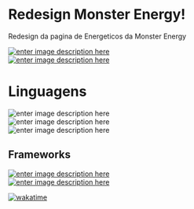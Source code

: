 # Redesign Monster Energy!

Redesign da pagina de Energeticos da Monster Energy

[
![enter image description here](https://img.shields.io/badge/GitHub-100000?style=for-the-badge&logo=github&logoColor=white)  
](https://www.linkedin.com/in/guilhermesb/)[![enter image description here](https://img.shields.io/badge/LinkedIn-0077B5?style=for-the-badge&logo=linkedin&logoColor=white)](https://github.com/guilhermeSDB)


# Linguagens

![enter image description here](https://img.shields.io/badge/HTML5-E34F26?style=for-the-badge&logo=html5&logoColor=white)   
![enter image description here](https://img.shields.io/badge/CSS3-1572B6?style=for-the-badge&logo=css3&logoColor=white)   
![enter image description here](https://img.shields.io/badge/JavaScript-323330?style=for-the-badge&logo=javascript&logoColor=F7DF1E)   



## Frameworks
[
![enter image description here](https://img.shields.io/badge/jQuery-0769AD?style=for-the-badge&logo=jquery&logoColor=white)  
](https://api.jquery.com/)[![enter image description here](https://img.shields.io/badge/Tailwind_CSS-38B2AC?style=for-the-badge&logo=tailwind-css&logoColor=white)  
](https://tailwindcss.com/)


[![wakatime](https://wakatime.com/badge/user/e4b5843b-76bd-42c9-b114-a18aa1cd2e83/project/b3729c2b-cede-461e-956b-a9d892eeb43e.svg)](https://wakatime.com/badge/user/e4b5843b-76bd-42c9-b114-a18aa1cd2e83/project/b3729c2b-cede-461e-956b-a9d892eeb43e)
